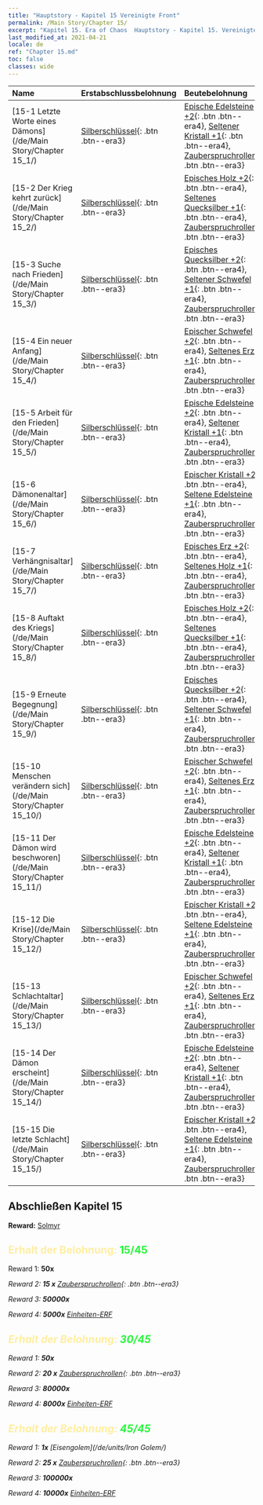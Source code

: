 ```yaml
---
title: "Hauptstory - Kapitel 15 Vereinigte Front"
permalink: /Main Story/Chapter 15/
excerpt: "Kapitel 15. Era of Chaos  Hauptstory - Kapitel 15. Vereinigte Front"
last_modified_at: 2021-04-21
locale: de
ref: "Chapter 15.md"
toc: false
classes: wide
---
```


  | Name |  Erstabschlussbelohnung | Beutebelohnung |
  |:------------|:------------|:------------| 
  | [15-1 Letzte Worte eines Dämons](/de/Main Story/Chapter 15_1/) | [Silberschlüssel](/de/Items/con_693/){: .btn .btn--era3} | [Epische Edelsteine +2](/de/Items/mat_51/){: .btn .btn--era4}, [Seltener Kristall +1](/de/Items/mat_45/){: .btn .btn--era4}, [Zauberspruchrollen](/de/Items/con_694/){: .btn .btn--era3} |
  | [15-2 Der Krieg kehrt zurück](/de/Main Story/Chapter 15_2/) | [Silberschlüssel](/de/Items/con_693/){: .btn .btn--era3} | [Episches Holz +2](/de/Items/mat_48/){: .btn .btn--era4}, [Seltenes Quecksilber +1](/de/Items/mat_42/){: .btn .btn--era4}, [Zauberspruchrollen](/de/Items/con_694/){: .btn .btn--era3} |
  | [15-3 Suche nach Frieden](/de/Main Story/Chapter 15_3/) | [Silberschlüssel](/de/Items/con_693/){: .btn .btn--era3} | [Episches Quecksilber +2](/de/Items/mat_49/){: .btn .btn--era4}, [Seltener Schwefel +1](/de/Items/mat_43/){: .btn .btn--era4}, [Zauberspruchrollen](/de/Items/con_694/){: .btn .btn--era3} |
  | [15-4 Ein neuer Anfang](/de/Main Story/Chapter 15_4/) | [Silberschlüssel](/de/Items/con_693/){: .btn .btn--era3} | [Epischer Schwefel +2](/de/Items/mat_50/){: .btn .btn--era4}, [Seltenes Erz +1](/de/Items/mat_40/){: .btn .btn--era4}, [Zauberspruchrollen](/de/Items/con_694/){: .btn .btn--era3} |
  | [15-5 Arbeit für den Frieden](/de/Main Story/Chapter 15_5/) | [Silberschlüssel](/de/Items/con_693/){: .btn .btn--era3} | [Epische Edelsteine +2](/de/Items/mat_51/){: .btn .btn--era4}, [Seltener Kristall +1](/de/Items/mat_45/){: .btn .btn--era4}, [Zauberspruchrollen](/de/Items/con_694/){: .btn .btn--era3} |
  | [15-6 Dämonenaltar](/de/Main Story/Chapter 15_6/) | [Silberschlüssel](/de/Items/con_693/){: .btn .btn--era3} | [Epischer Kristall +2](/de/Items/mat_52/){: .btn .btn--era4}, [Seltene Edelsteine +1](/de/Items/mat_44/){: .btn .btn--era4}, [Zauberspruchrollen](/de/Items/con_694/){: .btn .btn--era3} |
  | [15-7 Verhängnisaltar](/de/Main Story/Chapter 15_7/) | [Silberschlüssel](/de/Items/con_693/){: .btn .btn--era3} | [Episches Erz +2](/de/Items/mat_47/){: .btn .btn--era4}, [Seltenes Holz +1](/de/Items/mat_41/){: .btn .btn--era4}, [Zauberspruchrollen](/de/Items/con_694/){: .btn .btn--era3} |
  | [15-8 Auftakt des Kriegs](/de/Main Story/Chapter 15_8/) | [Silberschlüssel](/de/Items/con_693/){: .btn .btn--era3} | [Episches Holz +2](/de/Items/mat_48/){: .btn .btn--era4}, [Seltenes Quecksilber +1](/de/Items/mat_42/){: .btn .btn--era4}, [Zauberspruchrollen](/de/Items/con_694/){: .btn .btn--era3} |
  | [15-9 Erneute Begegnung](/de/Main Story/Chapter 15_9/) | [Silberschlüssel](/de/Items/con_693/){: .btn .btn--era3} | [Episches Quecksilber +2](/de/Items/mat_49/){: .btn .btn--era4}, [Seltener Schwefel +1](/de/Items/mat_43/){: .btn .btn--era4}, [Zauberspruchrollen](/de/Items/con_694/){: .btn .btn--era3} |
  | [15-10 Menschen verändern sich](/de/Main Story/Chapter 15_10/) | [Silberschlüssel](/de/Items/con_693/){: .btn .btn--era3} | [Epischer Schwefel +2](/de/Items/mat_50/){: .btn .btn--era4}, [Seltenes Erz +1](/de/Items/mat_40/){: .btn .btn--era4}, [Zauberspruchrollen](/de/Items/con_694/){: .btn .btn--era3} |
  | [15-11 Der Dämon wird beschworen](/de/Main Story/Chapter 15_11/) | [Silberschlüssel](/de/Items/con_693/){: .btn .btn--era3} | [Epische Edelsteine +2](/de/Items/mat_51/){: .btn .btn--era4}, [Seltener Kristall +1](/de/Items/mat_45/){: .btn .btn--era4}, [Zauberspruchrollen](/de/Items/con_694/){: .btn .btn--era3} |
  | [15-12 Die Krise](/de/Main Story/Chapter 15_12/) | [Silberschlüssel](/de/Items/con_693/){: .btn .btn--era3} | [Epischer Kristall +2](/de/Items/mat_52/){: .btn .btn--era4}, [Seltene Edelsteine +1](/de/Items/mat_44/){: .btn .btn--era4}, [Zauberspruchrollen](/de/Items/con_694/){: .btn .btn--era3} |
  | [15-13 Schlachtaltar](/de/Main Story/Chapter 15_13/) | [Silberschlüssel](/de/Items/con_693/){: .btn .btn--era3} | [Epischer Schwefel +2](/de/Items/mat_50/){: .btn .btn--era4}, [Seltenes Erz +1](/de/Items/mat_40/){: .btn .btn--era4}, [Zauberspruchrollen](/de/Items/con_694/){: .btn .btn--era3} |
  | [15-14 Der Dämon erscheint](/de/Main Story/Chapter 15_14/) | [Silberschlüssel](/de/Items/con_693/){: .btn .btn--era3} | [Epische Edelsteine +2](/de/Items/mat_51/){: .btn .btn--era4}, [Seltener Kristall +1](/de/Items/mat_45/){: .btn .btn--era4}, [Zauberspruchrollen](/de/Items/con_694/){: .btn .btn--era3} |
  | [15-15 Die letzte Schlacht](/de/Main Story/Chapter 15_15/) | [Silberschlüssel](/de/Items/con_693/){: .btn .btn--era3} | [Epischer Kristall +2](/de/Items/mat_52/){: .btn .btn--era4}, [Seltene Edelsteine +1](/de/Items/mat_44/){: .btn .btn--era4}, [Zauberspruchrollen](/de/Items/con_694/){: .btn .btn--era3} |


## Abschließen Kapitel 15

 **Reward:** [Solmyr](/de/heroes/Solmyr/)



## <span style="color: #ffeea0">Erhalt der Belohnung: </span><span style="color: #27f73a">15/45</span>

 Reward 1:  **50x** <i class="fas fa-gem"/>

 Reward 2: **15 x** [Zauberspruchrollen](/de/Items/con_694/){: .btn .btn--era3}

 Reward 3:  **50000x** <i class="fas fa-coins"/>

 Reward 4:  **5000x** [Einheiten-ERF](/de/Items/con_902/)



## <span style="color: #ffeea0">Erhalt der Belohnung: </span><span style="color: #27f73a">30/45</span>

 Reward 1:  **50x** <i class="fas fa-gem"/>

 Reward 2: **20 x** [Zauberspruchrollen](/de/Items/con_694/){: .btn .btn--era3}

 Reward 3:  **80000x** <i class="fas fa-coins"/>

 Reward 4:  **8000x** [Einheiten-ERF](/de/Items/con_902/)



## <span style="color: #ffeea0">Erhalt der Belohnung: </span><span style="color: #27f73a">45/45</span>

 Reward 1:  **1x** [Eisengolem](/de/units/Iron Golem/)

 Reward 2: **25 x** [Zauberspruchrollen](/de/Items/con_694/){: .btn .btn--era3}

 Reward 3:  **100000x** <i class="fas fa-coins"/>

 Reward 4:  **10000x** [Einheiten-ERF](/de/Items/con_902/)

